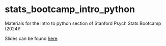 # stats_bootcamp_intro_python
Materials for the intro to python section of Stanford Psych Stats Bootcamp (2024)! 

Slides can be found [here](https://docs.google.com/presentation/d/1xe8-7hbyMfocQ7BgEtqgNqYZkM-cgjPp/edit?usp=sharing&ouid=114111389173456117180&rtpof=true&sd=true).
